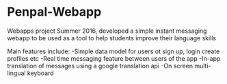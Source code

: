 # Penpal-Webapp
Webapps project Summer 2016, developed a simple instant messaging webapp to be used as a tool to help students improve their language skills

Main features include:
-Simple data model for users ot sign up, login create profiles etc
-Real time messaging feature between users of the app
-In-app translation of messages using a google translation api
-On screen multi-lingual keyboard
